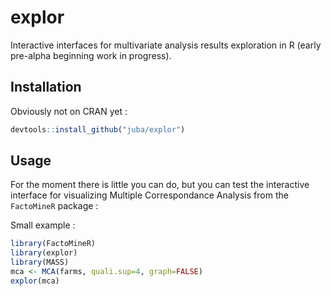 # explor

Interactive interfaces for multivariate analysis results exploration in R (early pre-alpha beginning work in progress).


## Installation

Obviously not on CRAN yet :

```r
devtools::install_github("juba/explor")
```
    
## Usage

For the moment there is little you can do, but you can test the interactive interface for visualizing Multiple Correspondance Analysis from the `FactoMineR` package :

Small example :

```r
library(FactoMineR)
library(explor)
library(MASS)
mca <- MCA(farms, quali.sup=4, graph=FALSE)
explor(mca)
```
